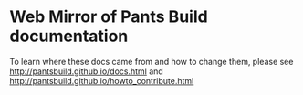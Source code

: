 # Web Mirror of Pants Build documentation

To learn where these docs came from and how to change them, please see
http://pantsbuild.github.io/docs.html and http://pantsbuild.github.io/howto_contribute.html
